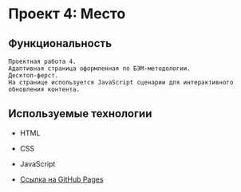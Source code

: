 # Проект 4: Место

## Функциональность
    Проектная работа 4.
    Адаптивная страница оформленная по БЭМ-методологии.
    Десктоп-ферст.
    На странице используется JavaScript сценарии для интерактивного обновления контента.

## Используемые технологии
* HTML
* CSS
* JavaScript

* [Ссылка на GitHub Pages](https://anastasia-dub.github.io/mesto/)

